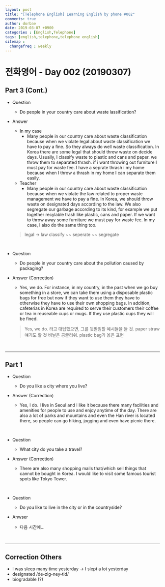 ```yaml
---
layout: post
title: "[Telephone English] Learning English by phone #002"
comments: true
author: dorbae
date: 2019-03-07 +0900
categories : [English,Telephone]
tags: [english,telephone,telephone english]
sitemap :
  changefreq : weekly
---
```


# 전화영어 - Day 002 (20190307)

## Part 3 (Cont.)
* Question
    * Do people in your country care about waste lassification?

* Answer
    * In my case
        * Many people in our country care about waste classification because when we violate legal about waste classification we have to pay a fine. So they always do well waste classification. In Korea there are some legal that should threw waste on decide days. Usually, I classify waste to plastic and cans and paper. we throw them to separated thrash. if i want throwing out furniture I must pay for waste fee. I have a seprate thrash i my home because when I throw a thrash in my home I can separate them easily.
    * Teacher
        * Many people in our country care about waste classification because when we violate the law related to proper waste management we have to pay a fine. In Korea, we should throw waste on designated days according to the law. We also segregate our garbage according to its kind, for example we put together recylable trash like plastic, cans and paper. If we want to throw away some furniture we must pay for waste fee. In my case, I also do the same thing too.

    > legal -> law
    > classify ~~ seperate ~~ segregate

<br />

* Question
    * Do people in your country care about the pollution caused by packaging?

* Answer (Correction)
    * Yes, we do. For instance, in my country, in the past when we go buy something in a store, we can take them using a disposable plastic bags for free but now if they want to use them they have to otherwise they have to use their own shopping bags. In addition, cafeterias in Korea are required to serve their customers their coffee or tea in reuseable cups or mugs. If they use plastic cups they will be fined. 

    > Yes, we do. 라고 대답했으면, 그를 뒷받침할 예시들을 들 것.
    > paper straw 얘기도 할 것
    > 비닐은 콩글리쉬. plastic bag가 옳은 표현

<br />

------

## Part 1
* Question
    * Do you like a city where you live?

* Answer (Correction)
    * Yes, I do. I live in Seoul and I like it because there many facilities and amenities for people to use and enjoy anytime of the day. There are also a lot of parks and mountains and even the Han river is located there, so people can go hiking, jogging and even have picnic there.

<br />

* Question
    * What city do you take a travel?

* Answer (Correction)
    * There are also many shopping malls that/which sell things that cannot  be bought in Korea. I would like to visit some famous tourist spots like Tokyo Tower.

<br />

* Question
    * Do you like to live in the city or in the countryside?

* Anwser
    * 다음 시간에...

<br />

-------

## Correction Others
* I was sleep many time yesterday -> I slept a lot yesterday
* designated /de-zig-ney-tid/
* biogradable (?)